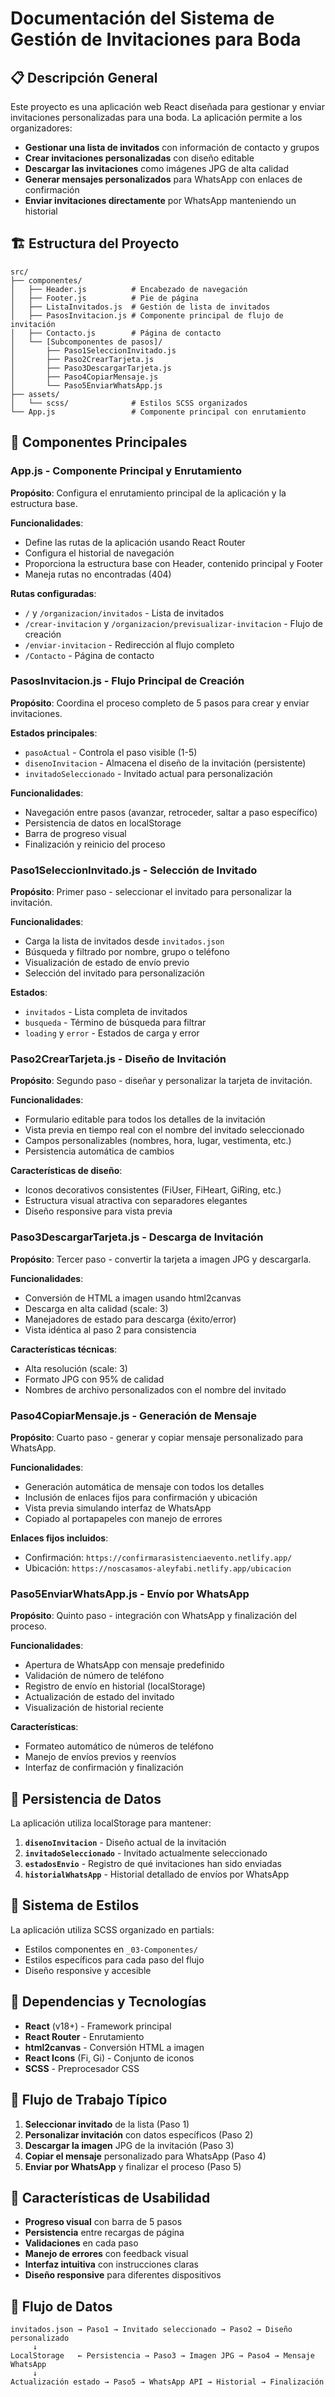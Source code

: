 # Documentación del Sistema de Gestión de Invitaciones para Boda

## 📋 Descripción General

Este proyecto es una aplicación web React diseñada para gestionar y enviar invitaciones personalizadas para una boda. La aplicación permite a los organizadores:

- **Gestionar una lista de invitados** con información de contacto y grupos
- **Crear invitaciones personalizadas** con diseño editable
- **Descargar las invitaciones** como imágenes JPG de alta calidad
- **Generar mensajes personalizados** para WhatsApp con enlaces de confirmación
- **Enviar invitaciones directamente** por WhatsApp manteniendo un historial

## 🏗️ Estructura del Proyecto

```
src/
├── componentes/
│   ├── Header.js          # Encabezado de navegación
│   ├── Footer.js          # Pie de página
│   ├── ListaInvitados.js  # Gestión de lista de invitados
│   ├── PasosInvitacion.js # Componente principal de flujo de invitación
│   ├── Contacto.js        # Página de contacto
│   └── [Subcomponentes de pasos]/
│       ├── Paso1SeleccionInvitado.js
│       ├── Paso2CrearTarjeta.js
│       ├── Paso3DescargarTarjeta.js
│       ├── Paso4CopiarMensaje.js
│       └── Paso5EnviarWhatsApp.js
├── assets/
│   └── scss/              # Estilos SCSS organizados
└── App.js                 # Componente principal con enrutamiento
```

## 🧩 Componentes Principales

### App.js - Componente Principal y Enrutamiento

**Propósito**: Configura el enrutamiento principal de la aplicación y la estructura base.

**Funcionalidades**:
- Define las rutas de la aplicación usando React Router
- Configura el historial de navegación
- Proporciona la estructura base con Header, contenido principal y Footer
- Maneja rutas no encontradas (404)

**Rutas configuradas**:
- `/` y `/organizacion/invitados` - Lista de invitados
- `/crear-invitacion` y `/organizacion/previsualizar-invitacion` - Flujo de creación
- `/enviar-invitacion` - Redirección al flujo completo
- `/Contacto` - Página de contacto

### PasosInvitacion.js - Flujo Principal de Creación

**Propósito**: Coordina el proceso completo de 5 pasos para crear y enviar invitaciones.

**Estados principales**:
- `pasoActual` - Controla el paso visible (1-5)
- `disenoInvitacion` - Almacena el diseño de la invitación (persistente)
- `invitadoSeleccionado` - Invitado actual para personalización

**Funcionalidades**:
- Navegación entre pasos (avanzar, retroceder, saltar a paso específico)
- Persistencia de datos en localStorage
- Barra de progreso visual
- Finalización y reinicio del proceso

### Paso1SeleccionInvitado.js - Selección de Invitado

**Propósito**: Primer paso - seleccionar el invitado para personalizar la invitación.

**Funcionalidades**:
- Carga la lista de invitados desde `invitados.json`
- Búsqueda y filtrado por nombre, grupo o teléfono
- Visualización de estado de envío previo
- Selección del invitado para personalización

**Estados**:
- `invitados` - Lista completa de invitados
- `busqueda` - Término de búsqueda para filtrar
- `loading` y `error` - Estados de carga y error

### Paso2CrearTarjeta.js - Diseño de Invitación

**Propósito**: Segundo paso - diseñar y personalizar la tarjeta de invitación.

**Funcionalidades**:
- Formulario editable para todos los detalles de la invitación
- Vista previa en tiempo real con el nombre del invitado seleccionado
- Campos personalizables (nombres, hora, lugar, vestimenta, etc.)
- Persistencia automática de cambios

**Características de diseño**:
- Iconos decorativos consistentes (FiUser, FiHeart, GiRing, etc.)
- Estructura visual atractiva con separadores elegantes
- Diseño responsive para vista previa

### Paso3DescargarTarjeta.js - Descarga de Invitación

**Propósito**: Tercer paso - convertir la tarjeta a imagen JPG y descargarla.

**Funcionalidades**:
- Conversión de HTML a imagen usando html2canvas
- Descarga en alta calidad (scale: 3)
- Manejadores de estado para descarga (éxito/error)
- Vista idéntica al paso 2 para consistencia

**Características técnicas**:
- Alta resolución (scale: 3)
- Formato JPG con 95% de calidad
- Nombres de archivo personalizados con el nombre del invitado

### Paso4CopiarMensaje.js - Generación de Mensaje

**Propósito**: Cuarto paso - generar y copiar mensaje personalizado para WhatsApp.

**Funcionalidades**:
- Generación automática de mensaje con todos los detalles
- Inclusión de enlaces fijos para confirmación y ubicación
- Vista previa simulando interfaz de WhatsApp
- Copiado al portapapeles con manejo de errores

**Enlaces fijos incluidos**:
- Confirmación: `https://confirmarasistenciaevento.netlify.app/`
- Ubicación: `https://noscasamos-aleyfabi.netlify.app/ubicacion`

### Paso5EnviarWhatsApp.js - Envío por WhatsApp

**Propósito**: Quinto paso - integración con WhatsApp y finalización del proceso.

**Funcionalidades**:
- Apertura de WhatsApp con mensaje predefinido
- Validación de número de teléfono
- Registro de envío en historial (localStorage)
- Actualización de estado del invitado
- Visualización de historial reciente

**Características**:
- Formateo automático de números de teléfono
- Manejo de envíos previos y reenvíos
- Interfaz de confirmación y finalización

## 💾 Persistencia de Datos

La aplicación utiliza localStorage para mantener:

1. **`disenoInvitacion`** - Diseño actual de la invitación
2. **`invitadoSeleccionado`** - Invitado actualmente seleccionado
3. **`estadosEnvio`** - Registro de qué invitaciones han sido enviadas
4. **`historialWhatsApp`** - Historial detallado de envíos por WhatsApp

## 🎨 Sistema de Estilos

La aplicación utiliza SCSS organizado en partials:
- Estilos componentes en `_03-Componentes/`
- Estilos específicos para cada paso del flujo
- Diseño responsive y accesible

## 🔌 Dependencias y Tecnologías

- **React** (v18+) - Framework principal
- **React Router** - Enrutamiento
- **html2canvas** - Conversión HTML a imagen
- **React Icons** (Fi, Gi) - Conjunto de iconos
- **SCSS** - Preprocesador CSS

## 🚀 Flujo de Trabajo Típico

1. **Seleccionar invitado** de la lista (Paso 1)
2. **Personalizar invitación** con datos específicos (Paso 2)
3. **Descargar la imagen** JPG de la invitación (Paso 3)
4. **Copiar el mensaje** personalizado para WhatsApp (Paso 4)
5. **Enviar por WhatsApp** y finalizar el proceso (Paso 5)

## 📱 Características de Usabilidad

- **Progreso visual** con barra de 5 pasos
- **Persistencia** entre recargas de página
- **Validaciones** en cada paso
- **Manejo de errores** con feedback visual
- **Interfaz intuitiva** con instrucciones claras
- **Diseño responsive** para diferentes dispositivos

## 🔄 Flujo de Datos

```
invitados.json → Paso1 → Invitado seleccionado → Paso2 → Diseño personalizado
     ↓
LocalStorage   ← Persistencia → Paso3 → Imagen JPG → Paso4 → Mensaje WhatsApp
     ↓
Actualización estado → Paso5 → WhatsApp API → Historial → Finalización
```

